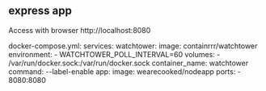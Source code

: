 ## express app

Access with browser http://localhost:8080

docker-compose.yml:
services:
  watchtower:
    image: containrrr/watchtower
    environment:
      -  WATCHTOWER_POLL_INTERVAL=60
    volumes:
      - /var/run/docker.sock:/var/run/docker.sock
    container_name: watchtower
    command: --label-enable
  app:
   image: wearecooked/nodeapp
   ports:
    - 8080:8080

